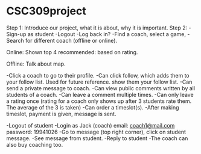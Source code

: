 # CSC309project
Step 1: Introduce our project, what it is about, why it is important.
Step 2:
-Sign-up as student
-Logout
-Log back in?
-Find a coach, select a game,
-Search for different coach (offline or online).


Online:
Shown top 4 recommended: based on rating.

Offline:
Talk about map.

-Click a coach to go to their profile.
-Can click follow, which adds them to your follow list. Used for future reference. show them your follow list.
-Can send a private message to coach.
-Can view public comments written by all students of a coach.
-Can leave a comment multiple times.
-Can only leave a rating once (rating for a coach only shows up after 3 students rate them. The average of the 3 is taken)
-Can order a timeslot(s).
-After making timeslot, payment is given, message is sent.


-Logout of student
-Login as Jack (coach) email: coach1@mail.com password: 19941026
-Go to message (top right corner), click on student message.
-See message from student.
-Reply to student
-The coach can also buy coaching too.

